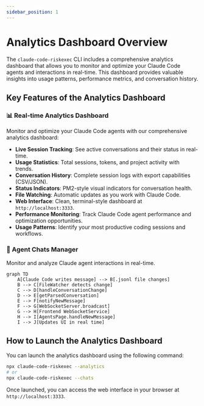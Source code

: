```yaml
---
sidebar_position: 1
---
```


# Analytics Dashboard Overview

The `claude-code-riskexec` CLI includes a comprehensive analytics dashboard that allows you to monitor and optimize your Claude Code agents and interactions in real-time. This dashboard provides valuable insights into usage patterns, performance metrics, and conversation history.

## Key Features of the Analytics Dashboard

### 📊 Real-time Analytics Dashboard
Monitor and optimize your Claude Code agents with our comprehensive analytics dashboard:
-   **Live Session Tracking**: See active conversations and their status in real-time.
-   **Usage Statistics**: Total sessions, tokens, and project activity with trends.
-   **Conversation History**: Complete session logs with export capabilities (CSV/JSON).
-   **Status Indicators**: PM2-style visual indicators for conversation health.
-   **File Watching**: Automatic updates as you work with Claude Code.
-   **Web Interface**: Clean, terminal-style dashboard at `http://localhost:3333`.
-   **Performance Monitoring**: Track Claude Code agent performance and optimization opportunities.
-   **Usage Patterns**: Identify your most productive coding sessions and workflows.

### 🤖 Agent Chats Manager
Monitor and analyze Claude agent interactions in real-time.

```mermaid
graph TD
    A[Claude Code writes message] --> B[.jsonl file changes]
    B --> C[FileWatcher detects change]
    C --> D[handleConversationChange]
    D --> E[getParsedConversation]
    E --> F[notifyNewMessage]
    F --> G[WebSocketServer.broadcast]
    G --> H[Frontend WebSocketService]
    H --> I[AgentsPage.handleNewMessage]
    I --> J[Updates UI in real time]
```

## How to Launch the Analytics Dashboard

You can launch the analytics dashboard using the following command:

```bash
npx claude-code-riskexec --analytics
# or
npx claude-code-riskexec --chats
```

Once launched, you can access the web interface in your browser at `http://localhost:3333`.

